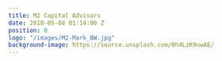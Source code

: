 ```yaml
---
title: M2 Capital Advisors
date: 2018-05-08 01:14:00 Z
position: 0
logo: "/images/M2-Mark_BW.jpg"
background-image: https://source.unsplash.com/0h4LzK9uwAE/
---
```


